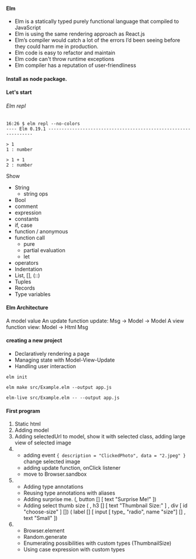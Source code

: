 #### Elm 

* Elm is a statically typed purely functional language that compiled to JavaScript
* Elm is using the same rendering approach as React.js
* Elm’s compiler would catch a lot of the errors I’d been seeing before they could harm me in production.
* Elm code is easy to refactor and maintain
* Elm code can't throw runtime exceptions  
* Elm compiler has a reputation of user-friendliness

#### Install as node package.

#### Let's start 

###### Elm repl 

````shell
16:26 $ elm repl --no-colors
---- Elm 0.19.1 ----------------------------------------------------------------

> 1
1 : number

> 1 + 1
2 : number

````
Show 
* String 
  - string ops
* Bool
* comment
* expression  
* constants
* if, case
* function / anonymous
* function call
  - pure
  - partial evaluation  
  - let
* operators
* Indentation
* List, [], (::)
* Tuples
* Records
* Type variables


#### Elm Architecture

A model value
An update function 
update: Msg -> Model -> Model
A view function
view: Model -> Html Msg

#### creating a new project

* Declaratively rendering a page
* Managing state with Model-View-Update
* Handling user interaction

````shell
elm init

elm make src/Example.elm --output app.js

elm-live src/Example.elm -- --output app.js
````



#### First program
1. Static html
2. Adding model
3. Adding selectedUrl to model, show it with selected class, adding large view of selected image
4. * adding event `{ description = "ClickedPhoto", data = "2.jpeg" }` change selected image 
   * adding update function, onClick listener
   * move to Browser.sandbox
5. * Adding type annotations
   * Reusing type annotations with aliases
   * Adding surprise me.  (, button [] [ text "Surprise Me!" ])
   * Adding select thumb size ( , h3 [] [ text "Thumbnail Size:" ]
     , div [ id "choose-size" ] [])
     ( label []
     [ input [ type_ "radio", name "size"] []
     , text "Small"
     ])
6. * Browser.element
   * Random.generate  
   * Enumerating possibilities with custom types (ThumbnailSize)
   * Using case expression with custom types 


